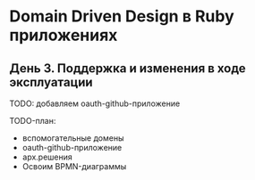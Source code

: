 # Domain Driven Design в Ruby приложениях

## День 3. Поддержка и изменения в ходе эксплуатации

TODO: добавляем oauth-github-приложение

TODO-план:
- вспомогательные домены
- oauth-github-приложение
- арх.решения
- Освоим BPMN-диаграммы